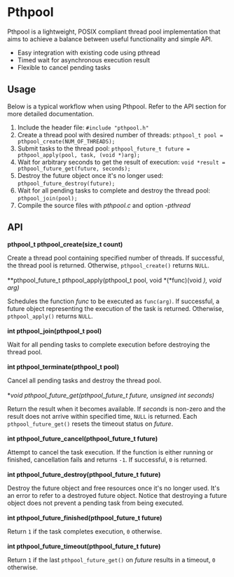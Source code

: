 # Pthpool

Pthpool is a lightweight, POSIX compliant thread pool implementation that aims to achieve a balance between useful functionality and simple API.

- Easy integration with existing code using pthread
- Timed wait for asynchronous execution result
- Flexible to cancel pending tasks

## Usage

Below is a typical workflow when using Pthpool. Refer to the API section for more detailed documentation.

1. Include the header file: `#include "pthpool.h"`
2. Create a thread pool with desired number of threads: `pthpool_t pool = pthpool_create(NUM_OF_THREADS);`
3. Submit tasks to the thread pool: `pthpool_future_t future = pthpool_apply(pool, task, (void *)arg);`
4. Wait for arbitrary seconds to get the result of execution: `void *result = pthpool_future_get(future, seconds);`
5. Destroy the future object once it's no longer used: `pthpool_future_destroy(future);`
6. Wait for all pending tasks to complete and destroy the thread pool: `pthpool_join(pool);`
7. Compile the source files with *pthpool.c* and option *-pthread*

## API

**pthpool_t pthpool_create(size_t count)**  

Create a thread pool containing specified number of threads. If successful, the thread pool is returned. Otherwise, `pthpool_create()` returns `NULL`.
</br></br>
**pthpool_future_t pthpool_apply(pthpool_t pool, void *(*func)(void *), void *arg)**  

Schedules the function *func* to be executed as `func(arg)`. If successful, a future object representing the execution of the task is returned. Otherwise, `pthpool_apply()` returns `NULL`.
</br></br>
**int pthpool_join(pthpool_t pool)**  

Wait for all pending tasks to complete execution before destroying the thread pool.
</br></br>
**int pthpool_terminate(pthpool_t pool)**  

Cancel all pending tasks and destroy the thread pool.
</br></br>
**void *pthpool_future_get(pthpool_future_t future, unsigned int seconds)**  

Return the result when it becomes available. If *seconds* is non-zero and the result does not arrive within specified time, `NULL` is returned. Each `pthpool_future_get()` resets the timeout status on *future*.
</br></br>
**int pthpool_future_cancel(pthpool_future_t future)**  

Attempt to cancel the task execution. If the function is either running or finished, cancellation fails and returns `-1`. If successful, `0` is returned.
</br></br>
**int pthpool_future_destroy(pthpool_future_t future)**  

Destroy the future object and free resources once it's no longer used. It's an error to refer to a destroyed future object. Notice that destroying a future object does not prevent a pending task from being executed.
</br></br>
**int pthpool_future_finished(pthpool_future_t future)**  

Return `1` if the task completes execution, `0` otherwise.
</br></br>
**int pthpool_future_timeout(pthpool_future_t future)**  

Return `1` if the last `pthpool_future_get()` on *future* results in a timeout, `0` otherwise.
